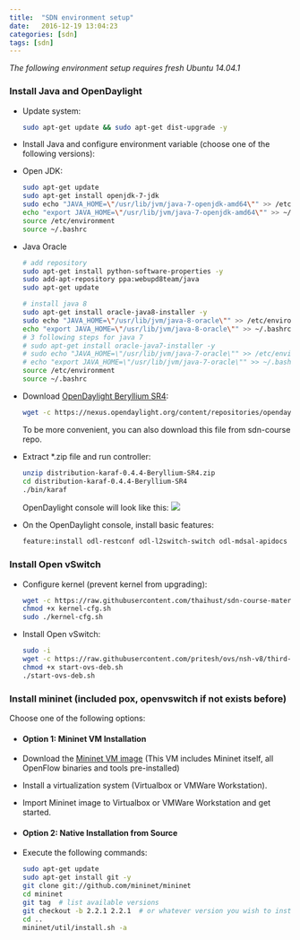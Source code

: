 ```yaml
---
title:  "SDN environment setup"
date:   2016-12-19 13:04:23
categories: [sdn]
tags: [sdn]
---
```


*The following environment setup requires fresh Ubuntu 14.04.1*
### Install Java and OpenDaylight
- Update system:

    ```sh
    sudo apt-get update && sudo apt-get dist-upgrade -y
    ```

- Install Java and configure environment variable (choose one of the following versions):
 - Open JDK:
    ```sh
    sudo apt-get update
    sudo apt-get install openjdk-7-jdk
    sudo echo "JAVA_HOME=\"/usr/lib/jvm/java-7-openjdk-amd64\"" >> /etc/environment
    echo "export JAVA_HOME=\"/usr/lib/jvm/java-7-openjdk-amd64\"" >> ~/.bashrc
    source /etc/environment
    source ~/.bashrc
    ```

 - Java Oracle
    ```sh
    # add repository
    sudo apt-get install python-software-properties -y
    sudo add-apt-repository ppa:webupd8team/java
    sudo apt-get update

    # install java 8
    sudo apt-get install oracle-java8-installer -y
    sudo echo "JAVA_HOME=\"/usr/lib/jvm/java-8-oracle\"" >> /etc/environment
    echo "export JAVA_HOME=\"/usr/lib/jvm/java-8-oracle\"" >> ~/.bashrc
    # 3 following steps for java 7
    # sudo apt-get install oracle-java7-installer -y
    # sudo echo "JAVA_HOME=\"/usr/lib/jvm/java-7-oracle\"" >> /etc/environment
    # echo "export JAVA_HOME=\"/usr/lib/jvm/java-7-oracle\"" >> ~/.bashrc
    source /etc/environment
    source ~/.bashrc
    ```

- Download [OpenDaylight Beryllium SR4](https://nexus.opendaylight.org/content/repositories/opendaylight.release/org/opendaylight/integration/distribution-karaf/0.4.4-Beryllium-SR4/distribution-karaf-0.4.4-Beryllium-SR4.zip):

    ```sh
    wget -c https://nexus.opendaylight.org/content/repositories/opendaylight.release/org/opendaylight/integration/distribution-karaf/0.4.4-Beryllium-SR4/distribution-karaf-0.4.4-Beryllium-SR4.zip
    ```

    To be more convenient, you can also download this file from sdn-course repo.

- Extract *.zip file and run controller:

    ```sh
    unzip distribution-karaf-0.4.4-Beryllium-SR4.zip
    cd distribution-karaf-0.4.4-Beryllium-SR4
    ./bin/karaf
    ```

    OpenDaylight console will look like this:
    <img src="http://i.imgur.com/woPrDLN.png">

- On the OpenDaylight console, install basic features:
    ```sh
    feature:install odl-restconf odl-l2switch-switch odl-mdsal-apidocs odl-dlux-all
    ```

### Install Open vSwitch
- Configure kernel (prevent kernel from upgrading):
  ```sh
  wget -c https://raw.githubusercontent.com/thaihust/sdn-course-material/master/env-setup/kernel-cfg.sh
  chmod +x kernel-cfg.sh
  sudo ./kernel-cfg.sh
  ```

- Install Open vSwitch:

  ```sh
  sudo -i
  wget -c https://raw.githubusercontent.com/pritesh/ovs/nsh-v8/third-party/start-ovs-deb.sh
  chmod +x start-ovs-deb.sh
  ./start-ovs-deb.sh
  ```

### Install mininet (included pox, openvswitch if not exists before)
Choose one of the following options:

- #### Option 1: Mininet VM Installation
 - Download the [Mininet VM image](https://github.com/mininet/mininet/wiki/Mininet-VM-Images) (This VM includes Mininet itself, all OpenFlow binaries and tools pre-installed)

 - Install a virtualization system (Virtualbox or VMWare Workstation).

 - Import Mininet image to Virtualbox or VMWare Workstation and get started.

- #### Option 2: Native Installation from Source
 - Execute the following commands:

    ```sh
    sudo apt-get update
    sudo apt-get install git -y
    git clone git://github.com/mininet/mininet
    cd mininet
    git tag  # list available versions
    git checkout -b 2.2.1 2.2.1  # or whatever version you wish to install
    cd ..
    mininet/util/install.sh -a
    ```
